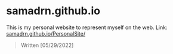 # samadrn.github.io
 
This is my personal website to represent myself on the web. Link: [samadrn.github.io/PersonalSite/](https://samadrn.github.io/PersonalSite/)

> Written [05/29/2022]
